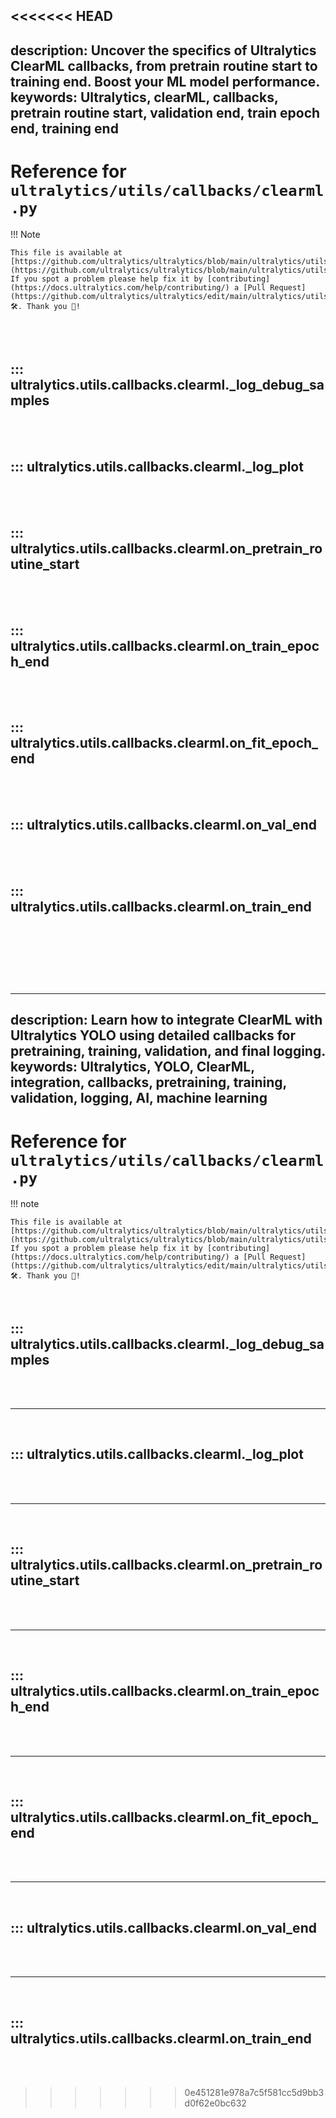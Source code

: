 <<<<<<< HEAD
---
description: Uncover the specifics of Ultralytics ClearML callbacks, from pretrain routine start to training end. Boost your ML model performance.
keywords: Ultralytics, clearML, callbacks, pretrain routine start, validation end, train epoch end, training end
---

# Reference for `ultralytics/utils/callbacks/clearml.py`

!!! Note

    This file is available at [https://github.com/ultralytics/ultralytics/blob/main/ultralytics/utils/callbacks/clearml.py](https://github.com/ultralytics/ultralytics/blob/main/ultralytics/utils/callbacks/clearml.py). If you spot a problem please help fix it by [contributing](https://docs.ultralytics.com/help/contributing/) a [Pull Request](https://github.com/ultralytics/ultralytics/edit/main/ultralytics/utils/callbacks/clearml.py) 🛠️. Thank you 🙏!

<br><br>

## ::: ultralytics.utils.callbacks.clearml._log_debug_samples

<br><br>

## ::: ultralytics.utils.callbacks.clearml._log_plot

<br><br>

## ::: ultralytics.utils.callbacks.clearml.on_pretrain_routine_start

<br><br>

## ::: ultralytics.utils.callbacks.clearml.on_train_epoch_end

<br><br>

## ::: ultralytics.utils.callbacks.clearml.on_fit_epoch_end

<br><br>

## ::: ultralytics.utils.callbacks.clearml.on_val_end

<br><br>

## ::: ultralytics.utils.callbacks.clearml.on_train_end

<br><br>
=======
---
description: Learn how to integrate ClearML with Ultralytics YOLO using detailed callbacks for pretraining, training, validation, and final logging.
keywords: Ultralytics, YOLO, ClearML, integration, callbacks, pretraining, training, validation, logging, AI, machine learning
---

# Reference for `ultralytics/utils/callbacks/clearml.py`

!!! note

    This file is available at [https://github.com/ultralytics/ultralytics/blob/main/ultralytics/utils/callbacks/clearml.py](https://github.com/ultralytics/ultralytics/blob/main/ultralytics/utils/callbacks/clearml.py). If you spot a problem please help fix it by [contributing](https://docs.ultralytics.com/help/contributing/) a [Pull Request](https://github.com/ultralytics/ultralytics/edit/main/ultralytics/utils/callbacks/clearml.py) 🛠️. Thank you 🙏!

<br>

## ::: ultralytics.utils.callbacks.clearml._log_debug_samples

<br><br><hr><br>

## ::: ultralytics.utils.callbacks.clearml._log_plot

<br><br><hr><br>

## ::: ultralytics.utils.callbacks.clearml.on_pretrain_routine_start

<br><br><hr><br>

## ::: ultralytics.utils.callbacks.clearml.on_train_epoch_end

<br><br><hr><br>

## ::: ultralytics.utils.callbacks.clearml.on_fit_epoch_end

<br><br><hr><br>

## ::: ultralytics.utils.callbacks.clearml.on_val_end

<br><br><hr><br>

## ::: ultralytics.utils.callbacks.clearml.on_train_end

<br><br>
>>>>>>> 0e451281e978a7c5f581cc5d9bb3d0f62e0bc632

